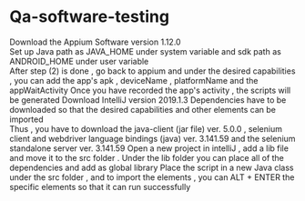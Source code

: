 # Qa-software-testing
Download the Appium Software version 1.12.0  
Set up Java path as JAVA_HOME under system variable and sdk path as ANDROID_HOME under user variable  
After step (2) is done , go back to appium and under the desired capabilities , you can add the app's apk , deviceName , platformName and the appWaitActivity 
Once you have recorded the app's activity , the scripts will be generated
Download IntelliJ version 2019.1.3 
Dependencies have to be downloaded so that the desired capabilities and other elements can be imported  
Thus , you have to download the java-client (jar file) ver. 5.0.0 , selenium client and webdriver language bindings (java) ver. 3.141.59 and the selenium standalone server ver. 3.141.59
Open a new project in intelliJ , add a lib file and move it to the src folder . Under the lib folder you can place all of the dependencies and add as global library 
Place the script in a new Java class under the src folder , and to import the elements , you can ALT + ENTER the specific elements so that it can run successfully 
